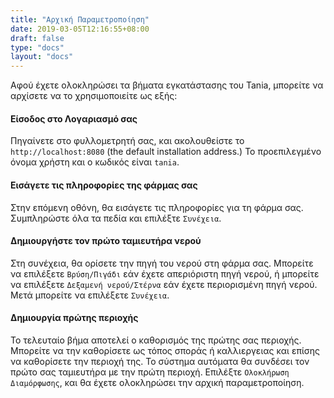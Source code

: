 ```yaml
---
title: "Αρχική Παραμετροποίηση"
date: 2019-03-05T12:16:55+08:00
draft: false
type: "docs"
layout: "docs"
---
```


Αφού έχετε ολοκληρώσει τα βήματα εγκατάστασης του Tania, μπορείτε να αρχίσετε να το χρησιμοποιείτε ως εξής:

<div class="mt48 pb0">
	<h4 class="bolder">Είσοδος στο Λογαριασμό σας</h4>	
	<p>
		Πηγαίνετε στο φυλλομετρητή σας, και ακολουθείστε το <code>http://localhost:8080</code> (the default installation address.) Το προεπιλεγμένο όνομα χρήστη και ο κωδικός είναι <code>tania</code>.
	</p>
</div>

<!--<img src="/docs/login.png" alt="Login">-->

<div class="mt48 pb0">
	<h4 class="bolder">Εισάγετε τις πληροφορίες της φάρμας σας</h4>	
	<p>
		Στην επόμενη οθόνη, θα εισάγετε τις πληροφορίες για τη φάρμα σας. Συμπληρώστε όλα τα πεδία και επιλέξτε <code>Συνέχεια</code>.
	</p>
</div>

<div class="mt48 pb0">
	<h4 class="bolder">Δημιουργήστε τον πρώτο ταμιευτήρα νερού</h4>	
	<p>
		Στη συνέχεια, θα ορίσετε την πηγή του νερού στη φάρμα σας. Μπορείτε να επιλέξετε <code>Βρύση/Πιγάδι</code> εάν έχετε απεριόριστη πηγή νερού, ή μπορείτε να επιλέξετε <code>Δεξαμενή νερού/Στέρνα</code> εάν έχετε περιορισμένη πηγή νερού. Μετά μπορείτε να επιλέξετε <code>Συνέχεια</code>.
	</p>
</div>

<div class="mt48 pb0">
	<h4 class="bolder">Δημιουργία πρώτης περιοχής</h4>	
	<p>
		Το τελευταίο βήμα αποτελεί ο καθορισμός της πρώτης σας περιοχής. Μπορείτε να την καθορίσετε ως τόπος σποράς ή καλλιεργειας και επίσης να καθορίσετε την περιοχή της. Το σύστημα αυτόματα θα συνδέσει τον πρώτο σας ταμιευτήρα με την πρώτη περιοχή. Επιλέξτε <code>Ολοκλήρωση Διαμόρφωσης</code>, και θα έχετε ολοκληρώσει την αρχική παραμετροποίηση.
	</p>
</div>
